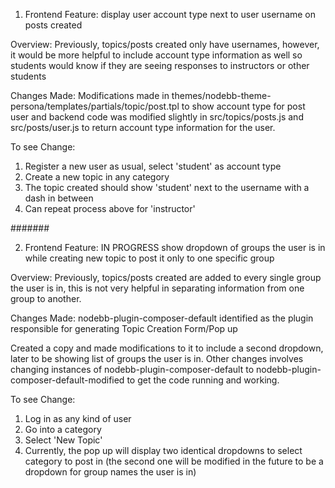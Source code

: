 1. Frontend Feature: display user account type next to user username on posts created 

Overview: 
Previously, topics/posts created only have usernames, however, it would be more helpful to include
account type information as well so students would know if they are seeing responses to instructors or other students 

Changes Made: 
Modifications made in themes/nodebb-theme-persona/templates/partials/topic/post.tpl to show account type for post user and backend code was modified slightly in src/topics/posts.js and src/posts/user.js to return account type information for the user.

To see Change: 
1. Register a new user as usual, select 'student' as account type
2. Create a new topic in any category
3. The topic created should show 'student' next to the username with a dash in between 
4. Can repeat process above for 'instructor' 

#######

2. Frontend Feature: IN PROGRESS show dropdown of groups the user is in while creating new topic to post it only to one specific group 

Overview: 
Previously, topics/posts created are added to every single group the user is in, this is not very helpful in separating information from one group to another. 

Changes Made: 
nodebb-plugin-composer-default identified as the plugin responsible for generating Topic Creation Form/Pop up

Created a copy and made modifications to it to include a second dropdown, later to be showing list of groups the user is in.
Other changes involves changing instances of nodebb-plugin-composer-default to nodebb-plugin-composer-default-modified to get the code running and working.

To see Change: 
1. Log in as any kind of user 
2. Go into a category 
3. Select 'New Topic' 
4. Currently, the pop up will display two identical dropdowns to select category to post in (the second one will be modified in the future to be a dropdown for group names the user is in)